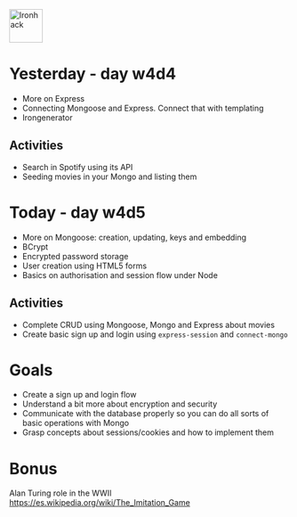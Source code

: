 <img src="https://raw.githubusercontent.com/webmad1019-1/w1d3-advanced-selectors-positioning-full-layout/master/img/ironhack.svg?sanitize=true" alt="Ironhack" width="60"/>

# Yesterday - day w4d4

- More on Express
- Connecting Mongoose and Express. Connect that with templating
- Irongenerator

## Activities

- Search in Spotify using its API
- Seeding movies in your Mongo and listing them

# Today - day w4d5

- More on Mongoose: creation, updating, keys and embedding
- BCrypt
- Encrypted password storage
- User creation using HTML5 forms
- Basics on authorisation and session flow under Node

## Activities

- Complete CRUD using Mongoose, Mongo and Express about movies
- Create basic sign up and login using `express-session` and `connect-mongo`

# Goals

- Create a sign up and login flow
- Understand a bit more about encryption and security
- Communicate with the database properly so you can do all sorts of basic operations with Mongo
- Grasp concepts about sessions/cookies and how to implement them

# Bonus

Alan Turing role in the WWII
https://es.wikipedia.org/wiki/The_Imitation_Game
